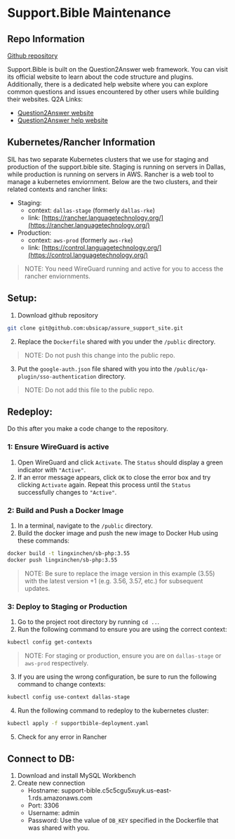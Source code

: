 # Support.Bible Maintenance

## Repo Information

[Github repository](https://github.com/ubsicap/assure_support_site/)

Support.Bible is built on the Question2Answer web framework. You can visit its official website to learn about the code structure and plugins. Additionally, there is a dedicated help website where you can explore common questions and issues encountered by other users while building their websites.
Q2A Links: 
- [Question2Answer website](https://www.question2answer.org/)
- [Question2Answer help website](https://www.question2answer.org/qa/)

## Kubernetes/Rancher Information

SIL has two separate Kubernetes clusters that we use for staging and production of the support.bible site. Staging is running on servers in Dallas, while production is running on servers in AWS. Rancher is a web tool to manage a kubernetes enviornment. Below are the two clusters, and their related contexts and rancher links:
- Staging:
    - context: `dallas-stage` (formerly `dallas-rke`)
    - link: [https://rancher.languagetechnology.org/](https://rancher.languagetechnology.org/)
- Production:
    - context: `aws-prod` (formerly `aws-rke`)
    - link: [https://control.languagetechnology.org/](https://control.languagetechnology.org/)
> NOTE: You need WireGuard running and active for you to access the rancher enviornments.

## Setup:
1. Download github repository
```sh
git clone git@github.com:ubsicap/assure_support_site.git
```
2. Replace the `Dockerfile` shared with you under the `/public` directory.
> NOTE: Do not push this change into the public repo.
3. Put the `google-auth.json` file shared with you into the `/public/qa-plugin/sso-authentication` directory.
> NOTE: Do not add this file to the public repo.

## Redeploy:
Do this after you make a code change to the repository.

### 1: Ensure WireGuard is active
1. Open WireGuard and click `Activate`. The `Status` should display a green indicator with `"Active"`.
2. If an error message appears, click `OK` to close the error box and try clicking `Activate` again. Repeat this process until the `Status` successfully changes to `"Active"`.

### 2: Build and Push a Docker Image
1. In a terminal, navigate to the `/public` directory.
2. Build the docker image and push the new image to Docker Hub using these commands:
```sh
docker build -t lingxinchen/sb-php:3.55
docker push lingxinchen/sb-php:3.55
```
> NOTE: Be sure to replace the image version in this example (3.55) with the latest version +1 (e.g. 3.56, 3.57, etc.) for subsequent updates.

### 3: Deploy to Staging or Production
1. Go to the project root directory by running `cd ..`.
2. Run the following command to ensure you are using the correct context:
```sh
kubectl config get-contexts
```
> NOTE: For staging or production, ensure you are on `dallas-stage` or `aws-prod` respectively.
3. If you are using the wrong configuration, be sure to run the following command to change contexts:
```sh
kubectl config use-context dallas-stage
```
4. Run the following command to redeploy to the kubernetes cluster:
```sh
kubectl apply -f supportbible-deployment.yaml
```
5. Check for any error in Rancher

## Connect to DB:
1. Download and install MySQL Workbench
2. Create new connection
    - Hostname: support-bible.c5c5cgu5xuyk.us-east-1.rds.amazonaws.com
    - Port: 3306
    - Username: admin
    - Password: Use the value of `DB_KEY` specified in the Dockerfile that was shared with you.
